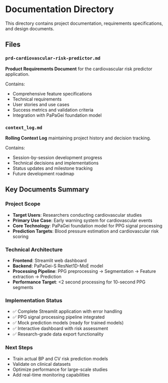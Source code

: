 # Documentation Directory

This directory contains project documentation, requirements specifications, and design documents.

## Files

### `prd-cardiovascular-risk-predictor.md`
**Product Requirements Document** for the cardiovascular risk predictor application.

Contains:
- Comprehensive feature specifications
- Technical requirements
- User stories and use cases
- Success metrics and validation criteria
- Integration with PaPaGei foundation model

### `context_log.md`
**Rolling Context Log** maintaining project history and decision tracking.

Contains:
- Session-by-session development progress
- Technical decisions and implementations
- Status updates and milestone tracking
- Future development roadmap

## Key Documents Summary

### Project Scope
- **Target Users**: Researchers conducting cardiovascular studies
- **Primary Use Case**: Early warning system for cardiovascular events
- **Core Technology**: PaPaGei foundation model for PPG signal processing
- **Prediction Targets**: Blood pressure estimation and cardiovascular risk scoring

### Technical Architecture
- **Frontend**: Streamlit web dashboard
- **Backend**: PaPaGei-S ResNet1D-MoE model
- **Processing Pipeline**: PPG preprocessing → Segmentation → Feature extraction → Prediction
- **Performance Target**: <2 second processing for 10-second PPG segments

### Implementation Status
- ✅ Complete Streamlit application with error handling
- ✅ PPG signal processing pipeline integrated
- ✅ Mock prediction models (ready for trained models)
- ✅ Interactive dashboard with risk assessment
- ✅ Research-grade data export functionality

### Next Steps
- Train actual BP and CV risk prediction models
- Validate on clinical datasets
- Optimize performance for large-scale studies
- Add real-time monitoring capabilities